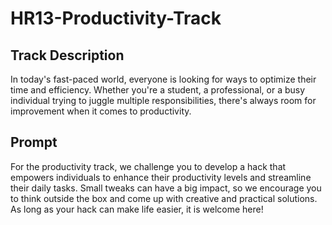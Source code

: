 # HR13-Productivity-Track

## Track Description
In today's fast-paced world, everyone is looking for ways to optimize their time and efficiency. Whether you're a student, a professional, or a busy individual trying to juggle multiple responsibilities, there's always room for improvement when it comes to productivity.

## Prompt
For the productivity track, we challenge you to develop a hack that empowers individuals to enhance their productivity levels and streamline their daily tasks. Small tweaks can have a big impact, so we encourage you to think outside the box and come up with creative and practical solutions. As long as your hack can make life easier, it is welcome here!
